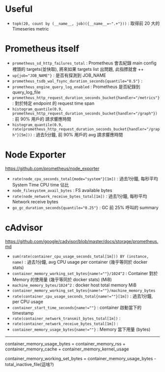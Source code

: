 # Useful

- `topk(20, count by (__name__, job)({__name__=~".+"}))`            : 取得前 20 大的 Timeseries metric


# Prometheus itself

- `prometheus_sd_http_failures_total`                                                                    : Prometheus 會去紀錄 main config 裡頭的 targets(並快取), 將來如果 targets list 出問題, 此指摽就會 ++
- `up{job="JOB_NAME"}`                                                                                   : 是否有探測到 JOB_NAME
- `prometheus_tsdb_wal_fsync_duration_seconds{quantile="0.5"}`                                           : 
- `prometheus_engine_query_log_enabled`                                                                  : Prometheus 是否紀錄到 query_log_file
- `prometheus_http_request_duration_seconds_bucket{handler="/metrics"}`                                  : 對於特定 endpoint 的 request time span
- `histogram_quantile(0.9, prometheus_http_request_duration_seconds_bucket{handler="/graph"})`           : 前 90% 用戶的 請求響應時間
- `histogram_quantile(0.9, rate(prometheus_http_request_duration_seconds_bucket{handler="/graph"}[5m]))` : 過去5分鐘, 前 90% 用戶的 avg 請求響應時間


# Node Exporter

https://github.com/prometheus/node_exporter

- `rate(node_cpu_seconds_total{mode="system"}[1m])` : 過去1分鐘, 每秒平均 System Time CPU time 佔比
- `node_filesystem_avail_bytes`                     : FS available bytes
- `rate(node_network_receive_bytes_total[1m])`      : 過去1分鐘, 每秒平均 Network receive bytes
- `go_gc_duration_seconds{quantile="0.25"}`         : GC 前 25% 呼叫的 summary


# cAdvisor

https://github.com/google/cadvisor/blob/master/docs/storage/prometheus.md

- `sum(rate(container_cpu_usage_seconds_total[1m])) BY (instance, name)`        : 過去1分鐘, avg CPU usage per container (幾乎等同於 docker stats)
- `container_memory_working_set_bytes{name!=""}/1024^2`                         : Container 對於 Memory 的使用量 (幾乎等同於 docker stats) (MiB)
- `machine_memory_bytes/1024^2`                                                 : docker host total memory MiB
- `container_memory_working_set_bytes{name!=""}/machine_memory_bytes`
- `rate(container_cpu_usage_seconds_total{name!=""}[1m])`                       : 過去1分鐘, per CPU usage
- `container_start_time_seconds{name!=""}`                                      : container 啟動當下的 timestamp
- `rate(container_network_transmit_bytes_total[1m])`                            : 
- `rate(container_network_receive_bytes_total[1m])`                             : 
- `container_memory_usage_bytes{name!=""}`                                      : Memory 當下用量 (bytes)

------------------------------------

container_memory_usage_bytes = container_memory_rss + container_memory_cache + container_memory_kernel_usage

container_memory_working_set_bytes = container_memory_usage_bytes - total_inactive_file(這啥?)
